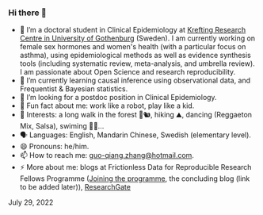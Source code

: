 ### Hi there 👋

- 🔭 I’m a doctoral student in Clinical Epidemiology at [Krefting Research Centre in University of Gothenburg](https://www.gu.se/en/krefting-research) (Sweden). I am currently working on female sex hormones and women's health (with a particular focus on asthma), using epidemiological methods as well as evidence synthesis tools (including systematic review, meta-analysis, and umbrella review). I am passionate about Open Science and research reproducibility.
- 🌱 I’m currently learning causal inference using observational data, and Frequentist & Bayesian statistics.
- 🤔 I’m looking for a postdoc position in Clinical Epidemiology.
- :cowboy_hat_face: Fun fact about me: work like a robot, play like a kid.
- :partying_face: Interests: a long walk in the forest 🌳🐿, hiking ⛰, dancing (Reggaeton Mix, Salsa), swiming 🏊‍♂️...
- 🗣 Languages: English, Mandarin Chinese, Swedish (elementary level).
- 😄 Pronouns: he/him.
- 📫 How to reach me: guo-qiang.zhang@hotmail.com.
- ⚡ More about me: blogs at Frictionless Data for Reproducible Research Fellows Programme ([Joining the programme](https://fellows.frictionlessdata.io/blog/hello-guo-qiang/), the concluding blog (link to be added later)), [ResearchGate](https://www.researchgate.net/profile/Guo-Qiang-Zhang-4)

July 29, 2022

<!--
- 💬 Ask me about ...
- 👯 I’m looking to collaborate on ...
-->
